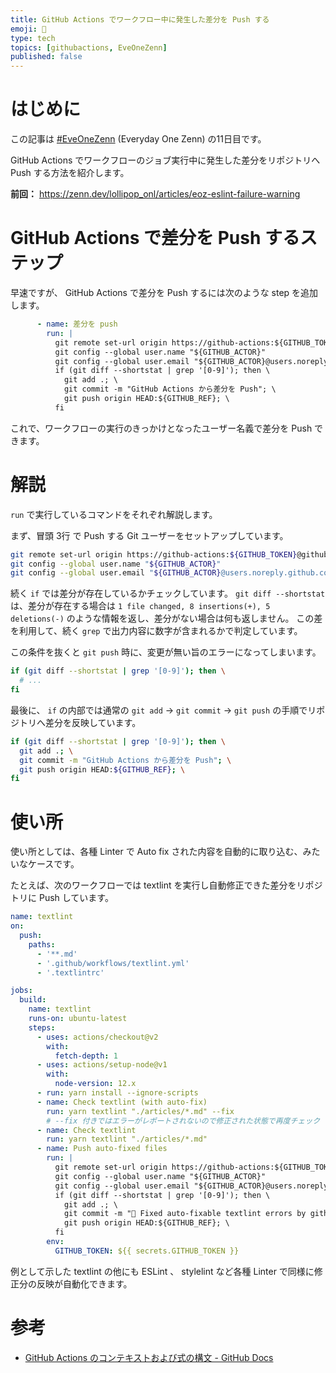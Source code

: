 ```yaml
---
title: GitHub Actions でワークフロー中に発生した差分を Push する
emoji: 🍭
type: tech
topics: [githubactions, EveOneZenn]
published: false
---
```


# はじめに

この記事は [#EveOneZenn](https://zenn.dev/topics/eveonezenn) (Everyday One Zenn) の11日目です。

GitHub Actions でワークフローのジョブ実行中に発生した差分をリポジトリへ Push する方法を紹介します。

**前回：**
https://zenn.dev/lollipop_onl/articles/eoz-eslint-failure-warning

# GitHub Actions で差分を Push するステップ

早速ですが、 GitHub Actions で差分を Push するには次のような step を追加します。

```yml
      - name: 差分を push
        run: |
          git remote set-url origin https://github-actions:${GITHUB_TOKEN}@github.com/${GITHUB_REPOSITORY}
          git config --global user.name "${GITHUB_ACTOR}"
          git config --global user.email "${GITHUB_ACTOR}@users.noreply.github.com"
          if (git diff --shortstat | grep '[0-9]'); then \
            git add .; \
            git commit -m "GitHub Actions から差分を Push"; \
            git push origin HEAD:${GITHUB_REF}; \
          fi
```

これで、ワークフローの実行のきっかけとなったユーザー名義で差分を Push できます。

# 解説

`run` で実行しているコマンドをそれぞれ解説します。

まず、冒頭 3行 で Push する Git ユーザーをセットアップしています。

```sh
git remote set-url origin https://github-actions:${GITHUB_TOKEN}@github.com/${GITHUB_REPOSITORY}
git config --global user.name "${GITHUB_ACTOR}"
git config --global user.email "${GITHUB_ACTOR}@users.noreply.github.com"
```

続く `if` では差分が存在しているかチェックしています。
`git diff --shortstat` は、差分が存在する場合は `1 file changed, 8 insertions(+), 5 deletions(-)` のような情報を返し、差分がない場合は何も返しません。
この差を利用して、続く `grep` で出力内容に数字が含まれるかで判定しています。

この条件を抜くと `git push` 時に、変更が無い旨のエラーになってしまいます。

```sh
if (git diff --shortstat | grep '[0-9]'); then \
  # ...
fi
```

最後に、 `if` の内部では通常の `git add` → `git commit` → `git push` の手順でリポジトリへ差分を反映しています。

```sh
if (git diff --shortstat | grep '[0-9]'); then \
  git add .; \
  git commit -m "GitHub Actions から差分を Push"; \
  git push origin HEAD:${GITHUB_REF}; \
fi
```

# 使い所

使い所としては、各種 Linter で Auto fix された内容を自動的に取り込む、みたいなケースです。

たとえば、次のワークフローでは textlint を実行し自動修正できた差分をリポジトリに Push しています。

```yml:textlint.yml
name: textlint
on:
  push:
    paths:
      - '**.md'
      - '.github/workflows/textlint.yml'
      - '.textlintrc'

jobs:
  build:
    name: textlint
    runs-on: ubuntu-latest
    steps:
      - uses: actions/checkout@v2
        with:
          fetch-depth: 1
      - uses: actions/setup-node@v1
        with:
          node-version: 12.x
      - run: yarn install --ignore-scripts
      - name: Check textlint (with auto-fix)
        run: yarn textlint "./articles/*.md" --fix
        # --fix 付きではエラーがレポートされないので修正された状態で再度チェック
      - name: Check textlint
        run: yarn textlint "./articles/*.md"
      - name: Push auto-fixed files
        run: |
          git remote set-url origin https://github-actions:${GITHUB_TOKEN}@github.com/${GITHUB_REPOSITORY}
          git config --global user.name "${GITHUB_ACTOR}"
          git config --global user.email "${GITHUB_ACTOR}@users.noreply.github.com"
          if (git diff --shortstat | grep '[0-9]'); then \
            git add .; \
            git commit -m "👕 Fixed auto-fixable textlint errors by github-actions"; \
            git push origin HEAD:${GITHUB_REF}; \
          fi
        env:
          GITHUB_TOKEN: ${{ secrets.GITHUB_TOKEN }}
```

例として示した textlint の他にも ESLint 、 stylelint など各種 Linter で同様に修正分の反映が自動化できます。

# 参考

* [GitHub Actions のコンテキストおよび式の構文 - GitHub Docs](https://docs.github.com/ja/free-pro-team@latest/actions/reference/context-and-expression-syntax-for-github-actions)
